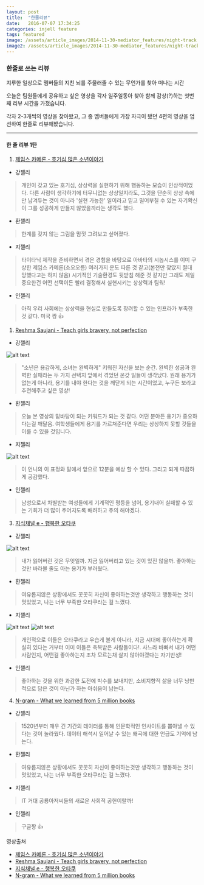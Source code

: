 ```yaml
---
layout: post
title:  "한줄리뷰"
date:   2016-07-07 17:34:25
categories: injell feature
tags: featured
image: /assets/article_images/2014-11-30-mediator_features/night-track.JPG
image2: /assets/article_images/2014-11-30-mediator_features/night-track-mobile.JPG
---
```


### 한줄로 쓰는 리뷰 
지루한 일상으로 멤버들의 지친 뇌를 주물러줄 수 있는 무언가를 찾아 떠나는 시간 

오늘은 팀원들에게 공유하고 싶은 영상을 각자 일주일동아 찾아 함께 감상(?)하는 첫번째 리뷰 시간을 가졌습니다.

각자 2-3개씩의 영상을 찾아왔고, 그 중 멤버들에게 가장 자극이 됐던 4편의 영상을 엄선하여 한줄로 리뷰해봤습니다. 

-----

#### 한 줄 리뷰 1탄 
1. [제임스 카메론 - 호기심 많은 소년이야기](http://www.ted.com/talks/james_cameron_before_avatar_a_curious_boy?language=ko)
 
 
 * 강젤리
> 개인이 갖고 있는 호기심, 상상력을 실현하기 위해 행동하는 모습이 인상적이었다. 다른 사람이 생각하기에 터무니없는 상상일지라도, 그것을 단순히 상상 속에만 남겨두는 것이 아니라 '실현 가능한' 일이라고 믿고 밀어부칠 수 있는 자기확신이 그를 성공하게 만들지 않았을까라는 생각도 했다.

 * 환젤리
> 한계를 갖지 않는 그림을 맘껏 그려보고 싶어졌다.

 * 지젤리
> 타이타닉 제작을 준비하면서 겪은 경험을 바탕으로 아바타의 시놉시스를 이미 구상한 제임스 카메론(소오오름)
여러가지 운도 따른 것 같고(본전만 찾았지 절대 망했다고는 하지 않음) 시기적인 기술환경도 뒷받침 해준 것 같지만 
그래도 제일 중요한건 어떤 선택이든 빨리 결정해서 실현시키는 상상력과 팀웍!

 * 인젤리
> 아직 우리 사회에는 상상력을 현실로 만들도록 장려할 수 있는 인프라가 부족한 것 같다. 미국 짱 👍 

1. [Reshma Saujani - Teach girls bravery, not perfection](https://www.youtube.com/watch?v=fC9da6eqaqg)

 * 강젤리
 
![alt text](https://cloud.githubusercontent.com/assets/10662638/16676676/d26ff200-4507-11e6-80cd-9cf33f47af25.png "Logo Title Text 1")


> "소년은 용감하게, 소녀는 완벽하게" 키워진 자신을 보는 순간. 완벽한 성공과 완벽한 실패라는 두 가지 선택지 앞에서 겪었던 온갖 일들이 생각났다. 원래 용기가 없는게 아니라, 용기를 내야 한다는 것을 깨닫게 되는 시간이었고, 누구든 보라고 추천해주고 싶은 영상! 

 * 환젤리
> 오늘 본 영상의 밑바탕이 되는 키워드가 되는 것 같다. 어떤 분야든 용기가 중요하다는걸 깨달음. 여학생들에게 용기를 가르쳐준다면 우리는 상상하지 못할 것들을 이룰 수 있을 것입니다.

 * 지젤리
 
![alt text](https://cloud.githubusercontent.com/assets/10662372/16676613/119037e8-4507-11e6-8489-2aa6ba25a59f.png "Logo Title Text 1")


> 이 언니의 이 표정와 말에서 앞으로 12분을 예상 할 수 있다. 그리고 되게 따끔하게 공감했다.

 * 인젤리
> 남성으로서 차별받는 여성들에게 기계적인 평등을 넘어, 용기내어 실패할 수 있는 기회가 더 많이 주어지도록 배려하고 주의 해야겠다.

3. [지식채널 e - 행복한 오타쿠](http://www.ebs.co.kr/tv/show?courseId=BP0PAPB0000000009&stepId=01BP0PAPB0000000009&lectId=10192925)
 * 강젤리

![alt text](https://cloud.githubusercontent.com/assets/10662638/16676561/4e3941ae-4506-11e6-875b-25b814a82ff7.png "Logo Title Text 1")


> 내가 잃어버린 것은 무엇일까. 지금 잃어버리고 있는 것이 있진 않을까. 좋아하는 것만 바라볼 줄도 아는 용기가 부러웠다.

 * 환젤리
> 여유롭지않은 상황에서도 꿋꿋히 자신이 좋아하는것만 생각하고 행동하는 것이 멋있었고, 나는 너무 부족한 오타쿠라는 걸 느꼈다.

 * 지젤리
 
![alt text](https://cloud.githubusercontent.com/assets/10662372/16676569/6e96e80c-4506-11e6-8adc-b2185cb40734.png "Logo Title Text 1")
![alt text](https://cloud.githubusercontent.com/assets/10662372/16676576/883f9ae2-4506-11e6-955e-fbe36604bd72.png "Logo Title Text 1")


> 개인적으로 이들은 오타쿠라고 우습게 볼게 아니라, 지금 시대에 좋아하는게 확실히 있다는 거부터 이미 이들은 축복받은 사람들이다!. 사느라 바빠서 내가 어떤 사람인지, 어떤걸 좋아하는지 조차 모르는채 살지 않아야겠다는 자기반성!

 * 인젤리
> 좋아하는 것을 위한 과감한 도전에 박수를 보내지만, 소비지향적 삶을 너무 낭만적으로 담은 것이 아닌가 하는 아쉬움이 남는다. 


4. [N-gram - What we learned from 5 million books](https://www.youtube.com/watch?v=5l4cA8zSreQ&feature=youtu.be)

 * 강젤리
> 1520년부터 매우 긴 기간의 데이터를 통해 인문학적인 인사이트를 뽑아낼 수 있다는 것이 놀라웠다. 데이터 해석시 일어날 수 있는 왜곡에 대한 언급도 기억에 남는다.

 * 환젤리
> 여유롭지않은 상황에서도 꿋꿋히 자신이 좋아하는것만 생각하고 행동하는 것이 멋있었고, 나는 너무 부족한 오타쿠라는 걸 느꼈다.

 * 지젤리
> IT 거대 공룡아저씨들의 새로운 사회적 공헌이랄까!

 * 인젤리
> 구글짱 👍 

영상출처
 - [제임스 카메론 - 호기심 많은 소년이야기](http://www.ted.com/talks/james_cameron_before_avatar_a_curious_boy?language=ko)
 - [Reshma Saujani - Teach girls bravery, not perfection](https://www.youtube.com/watch?v=fC9da6eqaqg)
 - [지식채널 e - 행복한 오타쿠](http://www.ebs.co.kr/tv/show?courseId=BP0PAPB0000000009&stepId=01BP0PAPB0000000009&lectId=10192925)
 - [N-gram - What we learned from 5 million books](https://www.youtube.com/watch?v=5l4cA8zSreQ&feature=youtu.be)
